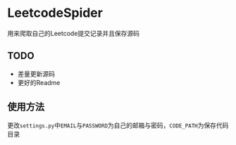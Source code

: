 # LeetcodeSpider

用来爬取自己的Leetcode提交记录并且保存源码

## TODO

- 差量更新源码
- 更好的Readme

## 使用方法

更改`settings.py`中`EMAIL`与`PASSWORD`为自己的邮箱与密码，`CODE_PATH`为保存代码目录
